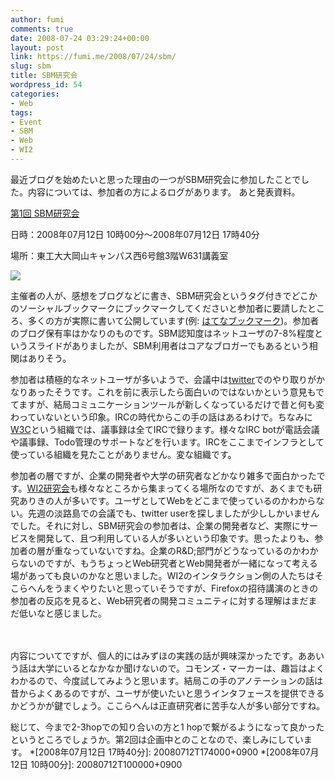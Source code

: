 ```yaml
---
author: fumi
comments: true
date: 2008-07-24 03:29:24+00:00
layout: post
link: https://fumi.me/2008/07/24/sbm/
slug: sbm
title: SBM研究会
wordpress_id: 54
categories:
- Web
tags:
- Event
- SBM
- Web
- WI2
---
```


最近ブログを始めたいと思った理由の一つがSBM研究会に参加したことでした。内容については、参加者の方によるログがあります。
あと発表資料。







[第1回 SBM研究会](http://toremoro.tea-nifty.com/tomos_hotline/2008/06/sbm_0921.html)




日時：2008年07月12日 10時00分〜2008年07月12日 17時40分




場所：東工大大岡山キャンパス西6号館3階W631講義室


[![](http://fumi.me/wp-content/uploads/2008/07/microformat_hcalendar.png)](http://microformats.org)






主催者の人が、感想をブログなどに書き、SBM研究会というタグ付きでどこかのソーシャルブックマークにブックマークしてくださいと参加者に要請したところ、多くの方が実際に書いて公開しています(例: [はてなブックマーク](http://b.hatena.ne.jp/t/sbm%E7%A0%94%E7%A9%B6%E4%BC%9A?threshold=1))。参加者のブログ保有率はかなりのものです。SBM認知度はネットユーザの7-8%程度というスライドがありましたが、SBM利用者はコアなブロガーでもあるという相関はありそう。




参加者は積極的なネットユーザが多いようで、会議中は[twitter](http://twitter.com/)でのやり取りがかなりあったそうです。これを前に表示したら面白いのではないかという意見もでてますが、結局コミュニケーションツールが新しくなっているだけで昔と何も変わっていないという印象。IRCの時代からこの手の話はあるわけで。ちなみに[W3C](http://www.w3.org)という組織では、議事録は全てIRCで録ります。様々なIRC botが電話会議や議事録、Todo管理のサポートなどを行います。IRCをここまでインフラとして使っている組織を見たことがありません。変な組織です。




参加者の層ですが、企業の開発者や大学の研究者などかなり雑多で面白かったです。[WI2研究会](http://www.ieice.org/~wi2/)も様々なところから集まってくる場所なのですが、あくまでも研究ありきの人が多いです。ユーザとしてWebをどこまで使っているのかわからない。先週の淡路島での会議でも、twitter userを探しましたが少ししかいませんでした。それに対し、SBM研究会の参加者は、企業の開発者など、実際にサービスを開発して、且つ利用している人が多いという印象です。思ったよりも、参加者の層が重なっていないですね。企業のR&D;部門がどうなっているのかわからないのですが、もうちょっとWeb研究者とWeb開発者が一緒になって考える場があっても良いのかなと思いました。WI2のインタラクション側の人たちはそこらへんをうまくやりたいと思っていそうですが、Firefoxの招待講演のときの参加者の反応を見ると、Web研究者の開発コミュニティに対する理解はまだまだ低いなと感じました。

　


内容についてですが、個人的にはみずほの実践の話が興味深かったです。ああいう話は大学にいるとなかなか聞けないので。コモンズ・マーカーは、趣旨はよくわかるので、今度試してみようと思います。結局この手のアノテーションの話は昔からよくあるのですが、ユーザが使いたいと思うインタフェースを提供できるかどうかが鍵でしょう。ここらへんは正直研究者に苦手な人が多い部分ですね。




総じて、今まで2-3hopでの知り合いの方と1 hopで繋がるようになって良かったというところでしょうか。第2回は企画中とのことなので、楽しみにしています。
  *[2008年07月12日 17時40分]: 20080712T174000+0900
  *[2008年07月12日 10時00分]: 20080712T100000+0900

